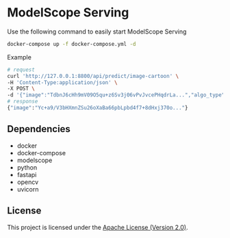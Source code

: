 # ModelScope Serving
Use the following command to easily start ModelScope Serving
```bash
docker-compose up -f docker-compose.yml -d
```

Example
```bash
# request
curl 'http://127.0.0.1:8800/api/predict/image-cartoon' \
-H 'Content-Type:application/json' \
-X POST \
-d '{"image":"TdbnJ6cHh9mV09O5qu+z6Sv3j06vPvJvcePHqdrLa...","algo_type":"anime"}'
# response
{"image":"Yc+a9/V3bHXmnZSu26oXaBa66pbLpbd4f7+8dHxj370o..."}
```

## Dependencies
- docker
- docker-compose
- modelscope
- python
- fastapi
- opencv
- uvicorn

## License
This project is licensed under the [Apache License (Version 2.0)](LICENSE).